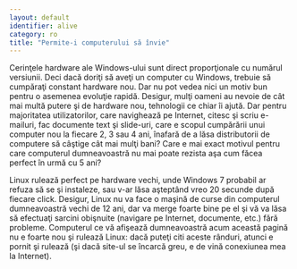 ```yaml
---
layout: default
identifier: alive
category: ro
title: "Permite-i computerului să învie"
---
```


Cerinţele hardware ale Windows-ului sunt direct proporţionale cu numărul versiunii. Deci dacă doriţi
să aveţi un computer cu Windows, trebuie să cumpăraţi constant hardware
nou. Dar nu pot vedea nici un motiv bun pentru o asemenea evoluţie rapidă.
Desigur, mulţi oameni au nevoie de cât mai multă putere şi de hardware nou,
tehnologii ce chiar îi ajută. Dar pentru majoritatea utilizatorilor, care
navighează pe Internet, citesc şi scriu e-mailuri, fac documente text şi
slide-uri, care e scopul cumpărării unui computer nou la fiecare 2, 3 sau 4
ani, înafară de a lăsa distributorii de computere să câştige cât mai mulţi
bani? Care e mai exact motivul pentru care computerul dumneavoastră
nu mai poate rezista aşa cum făcea perfect în urmă cu 5 ani?

Linux rulează perfect pe hardware vechi, unde Windows 7 probabil ar
refuza să se şi instaleze, sau v-ar lăsa aşteptând vreo 20 secunde
după fiecare click. Desigur, Linux nu va face o maşină de curse din
computerul dumneavoastră vechi de 12 ani, dar va merge foarte bine pe el
şi vă va lăsa să efectuaţi sarcini obişnuite (navigare pe Internet,
documente, etc.) fără probleme. Computerul ce vă afişează dumneavoastră
acum această pagină nu e foarte nou şi rulează Linux: dacă puteţi citi
aceste rânduri, atunci e pornit şi rulează (şi dacă site-ul se încarcă
greu, e de vină conexiunea mea la Internet).




